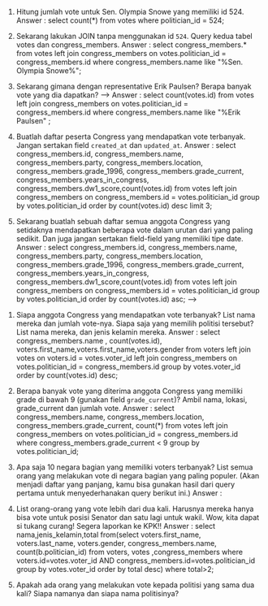 <!-- Release 1  -->

1. Hitung jumlah vote untuk Sen. Olympia Snowe yang memiliki id 524.
   Answer : select count(*) from votes where politician_id = 524;

2. Sekarang lakukan JOIN tanpa menggunakan id `524`. Query kedua tabel votes dan congress_members.
   Answer : select congress_members.* from votes left join congress_members on votes.politician_id = congress_members.id where congress_members.name like "%Sen. Olympia Snowe%";

3. Sekarang gimana dengan representative Erik Paulsen? Berapa banyak vote yang dia dapatkan? -->
   Answer : select count(votes.id) from votes left join congress_members on votes.politician_id = congress_members.id where congress_members.name like "%Erik Paulsen" ;

4. Buatlah daftar peserta Congress yang mendapatkan vote terbanyak. Jangan sertakan field `created_at` dan `updated_at`.
   Answer : select congress_members.id, congress_members.name, congress_members.party, congress_members.location, congress_members.grade_1996, congress_members.grade_current, congress_members.years_in_congress, congress_members.dw1_score,count(votes.id) from votes left join congress_members on congress_members.id = votes.politician_id group by votes.politician_id order by count(votes.id) desc limit 3;

5. Sekarang buatlah sebuah daftar semua anggota Congress yang setidaknya mendapatkan beberapa vote dalam urutan dari yang paling sedikit. Dan juga jangan sertakan field-field yang memiliki tipe date.
   Answer : select congress_members.id, congress_members.name, congress_members.party, congress_members.location, congress_members.grade_1996, congress_members.grade_current, congress_members.years_in_congress, congress_members.dw1_score,count(votes.id) from votes left join congress_members on congress_members.id = votes.politician_id group by votes.politician_id order by count(votes.id) asc; -->

<!-- Release 2  -->

1. Siapa anggota Congress yang mendapatkan vote terbanyak? List nama mereka dan jumlah vote-nya. Siapa saja yang memilih politisi tersebut? List nama mereka, dan jenis kelamin mereka.
   Answer : select congress_members.name , count(votes.id), voters.first_name,voters.first_name,voters.gender from voters left join votes on voters.id = votes.voter_id left join congress_members on votes.politician_id = congress_members.id group by votes.voter_id order by count(votes.id) desc;

2. Berapa banyak vote yang diterima anggota Congress yang memiliki grade di bawah 9 (gunakan field `grade_current`)? Ambil nama, lokasi, grade_current dan jumlah vote.
   Answer : select congress_members.name, congress_members.location, congress_members.grade_current, count(*) from votes left join congress_members on votes.politician_id = congress_members.id where congress_members.grade_current < 9 group by votes.politician_id;

3. Apa saja 10 negara bagian yang memiliki voters terbanyak? List semua orang yang melakukan vote di negara bagian yang paling populer. (Akan menjadi daftar yang panjang, kamu bisa gunakan hasil dari query pertama untuk menyederhanakan query berikut ini.)
   Answer :

4. List orang-orang yang vote lebih dari dua kali. Harusnya mereka hanya bisa vote untuk posisi Senator dan satu lagi untuk wakil. Wow, kita dapat si tukang curang! Segera laporkan ke KPK!!
   Answer :    select nama,jenis_kelamin,total from(select voters.first_name, voters.last_name, voters.gender, congress_members.name, count(b.politician_id) from voters, votes ,congress_members where voters.id=votes.voter_id AND congress_members.id=votes.politician_id  group by votes.voter_id order by total desc) where total>2;

5. Apakah ada orang yang melakukan vote kepada politisi yang sama dua kali? Siapa namanya dan siapa nama politisinya?
